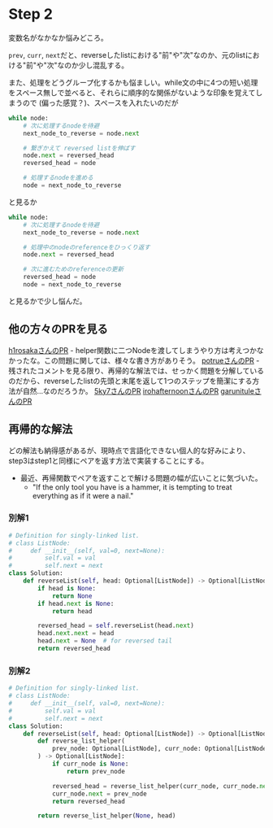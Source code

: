 # Step 2

変数名がなかなか悩みどころ。

`prev`, `curr`, `next`だと、reverseしたlistにおける"前"や"次"なのか、元のlistにおける"前"や"次"なのか少し混乱する。

また、処理をどうグループ化するかも悩ましい。while文の中に4つの短い処理をスペース無しで並べると、それらに順序的な関係がないような印象を覚えてしまうので (偏った感覚？)、スペースを入れたいのだが

```python
while node:
    # 次に処理するnodeを待避
    next_node_to_reverse = node.next

    # 繋ぎかえて reversed listを伸ばす    
    node.next = reversed_head
    reversed_head = node

    # 処理するnodeを進める
    node = next_node_to_reverse
```

と見るか

```python
while node:
    # 次に処理するnodeを待避
    next_node_to_reverse = node.next

    # 処理中のnodeのreferenceをひっくり返す
    node.next = reversed_head

    # 次に進むためのreferenceの更新
    reversed_head = node
    node = next_node_to_reverse
```

と見るかで少し悩んだ。

## 他の方々のPRを見る

[h1rosakaさんのPR](https://github.com/h1rosaka/arai60/pull/10)
	- helper関数に二つNodeを渡してしまうやり方は考えつかなかったな。この問題に関しては、様々な書き方がありそう。
[potrueさんのPR](https://github.com/potrue/leetcode/pull/7)
	- 残されたコメントを見る限り、再帰的な解法では、せっかく問題を分解しているのだから、reverseしたlistの先頭と末尾を返して1つのステップを簡潔にする方法が自然...なのだろうか。
[5ky7さんのPR](https://github.com/potrue/leetcode/pull/7)
[irohafternoonさんのPR](https://github.com/irohafternoon/LeetCode/pull/9)
[garunituleさんのPR](https://github.com/garunitule/coding_practice/pull/7)

## 再帰的な解法

どの解法も納得感があるが、現時点で言語化できない個人的な好みにより、step3はstep1と同様にペアを返す方法で実装することにする。
- 最近、再帰関数でペアを返すことで解ける問題の幅が広いことに気づいた。
    - "If the only tool you have is a hammer, it is tempting to treat everything as if it were a nail."

### 別解1

```python
# Definition for singly-linked list.
# class ListNode:
#     def __init__(self, val=0, next=None):
#         self.val = val
#         self.next = next
class Solution:
    def reverseList(self, head: Optional[ListNode]) -> Optional[ListNode]:
        if head is None:
            return None
        if head.next is None:
            return head

        reversed_head = self.reverseList(head.next)
        head.next.next = head
        head.next = None  # for reversed tail
        return reversed_head
```

### 別解2

```python
# Definition for singly-linked list.
# class ListNode:
#     def __init__(self, val=0, next=None):
#         self.val = val
#         self.next = next
class Solution:
    def reverseList(self, head: Optional[ListNode]) -> Optional[ListNode]:
        def reverse_list_helper(
            prev_node: Optional[ListNode], curr_node: Optional[ListNode]
        ) -> Optional[ListNode]:
            if curr_node is None:
                return prev_node

            reversed_head = reverse_list_helper(curr_node, curr_node.next)
            curr_node.next = prev_node
            return reversed_head

        return reverse_list_helper(None, head)
```
